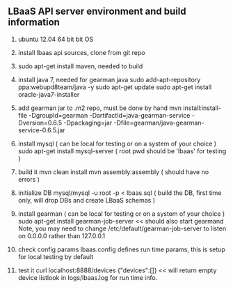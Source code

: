 LBaaS API server environment and build information
--------------------------------------------------
1) ubuntu 12.04 64 bit bit OS 

2) install lbaas api sources, clone from git repo

3) sudo apt-get install maven, needed to build

4) install java 7, needed for gearman java
sudo add-apt-repository ppa:webupd8team/java -y
sudo apt-get update
sudo apt-get install oracle-java7-installer

5) add gearman jar to .m2 repo, must be done by hand
mvn install:install-file -DgroupId=gearman -DartifactId=java-gearman-service -Dversion=0.6.5 -Dpackaging=jar -Dfile=gearman/java-gearman-service-0.6.5.jar

6) install mysql ( can be local for testing or on a system of your choice )
sudo apt-get install mysql-server ( root pwd should be 'lbaas' for testing )

7) build it
mvn clean install
mvn assembly:assembly ( should have no errors )

8) initialize DB
mysql/mysql -u root -p < lbaas.sql    ( build the DB, first time only, will drop DBs and create LBaaS schemas )

9) install gearman ( can be local for testing or on a system of your choice )
sudo apt-get install gearman-job-server     <<  should also start gearmand
Note, you may need to change /etc/default/gearman-job-server  to listen on 0.0.0.0 rather than 127.0.0.1 

10) check config params
lbaas.config defines run time params, this is setup for local testing by default

11) test it
curl localhost:8888/devices
{"devices":[]}                     << will return empty device listlook in logs/lbaas.log for run time info.
